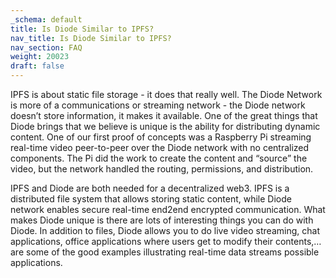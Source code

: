 ```yaml
---
_schema: default
title: Is Diode Similar to IPFS?
nav_title: Is Diode Similar to IPFS?
nav_section: FAQ
weight: 20023
draft: false
---
```

IPFS is about static file storage - it does that really well. The Diode Network is more of a communications or streaming network - the Diode network doesn’t store information, it makes it available. One of the great things that Diode brings that we believe is unique is the ability for distributing dynamic content. One of our first proof of concepts was a Raspberry Pi streaming real-time video peer-to-peer over the Diode network with no centralized components. The Pi did the work to create the content and “source” the video, but the network handled the routing, permissions, and distribution.

IPFS and Diode are both needed for a decentralized web3. IPFS is a distributed file system that allows storing static content, while Diode network enables secure real-time end2end encrypted communication. What makes Diode unique is there are lots of interesting things you can do with Diode. In addition to files, Diode allows you to do live video streaming, chat applications, office applications where users get to modify their contents,… are some of the good examples illustrating real-time data streams possible applications.